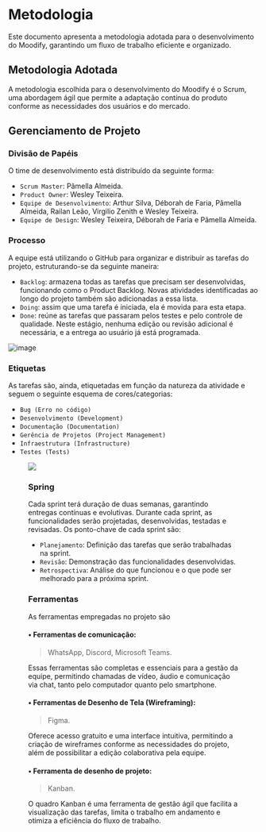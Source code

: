 
# Metodologia
Este documento apresenta a metodologia adotada para o desenvolvimento do Moodify, garantindo um fluxo de trabalho eficiente e organizado.

## Metodologia Adotada
A metodologia escolhida para o desenvolvimento do Moodify é o Scrum, uma abordagem ágil que permite a adaptação contínua do produto conforme as necessidades dos usuários e do mercado.

## Gerenciamento de Projeto

### Divisão de Papéis

O time de desenvolvimento está distribuído da seguinte forma:
- `Scrum Master`: Pâmella Almeida.
- `Product Owner`: Wesley Teixeira.
- `Equipe de Desenvolvimento`: Arthur Silva, Déborah de Faria, Pâmella Almeida, Railan Leão, Virgilio Zenith e Wesley Teixeira.
- `Equipe de Design`: Wesley Teixeira, Déborah de Faria e Pâmella Almeida.

### Processo

A equipe está utilizando o GitHub para organizar e distribuir as tarefas do projeto, estruturando-se da seguinte maneira:
- `Backlog`: armazena todas as tarefas que precisam ser desenvolvidas, funcionando como o Product Backlog. Novas atividades identificadas ao longo do projeto também são adicionadas a essa lista.
- `Doing`: assim que uma tarefa é iniciada, ela é movida para esta etapa.
- `Done`: reúne as tarefas que passaram pelos testes e pelo controle de qualidade. Neste estágio, nenhuma edição ou revisão adicional é necessária, e a entrega ao usuário já está programada.

![image](https://github.com/user-attachments/assets/8eace536-74d0-48e5-82a0-370cf126ca97)

### Etiquetas

As tarefas são, ainda, etiquetadas em função da natureza da atividade e seguem o seguinte esquema de cores/categorias:
- `Bug (Erro no código)`
- `Desenvolvimento (Development)`
- `Documentação (Documentation)`
- `Gerência de Projetos (Project Management)`
- `Infraestrutura (Infrastructure)`
- `Testes (Tests)`

<figure> 
  <img src="https://user-images.githubusercontent.com/100447878/164068979-9eed46e1-9b44-461e-ab88-c2388e6767a1.png"
</figure> 

### Spring
Cada sprint terá duração de duas semanas, garantindo entregas contínuas e evolutivas. Durante cada sprint, as funcionalidades serão projetadas, desenvolvidas, testadas e revisadas. Os ponto-chave de cada sprint são:
- `Planejamento`: Definição das tarefas que serão trabalhadas na sprint.
- `Revisão`: Demonstração das funcionalidades desenvolvidas.
- `Retrospectiva`: Análise do que funcionou e o que pode ser melhorado para a próxima sprint.

### Ferramentas
As ferramentas empregadas no projeto são

#### • Ferramentas de comunicação:

> WhatsApp, Discord, Microsoft Teams.

Essas ferramentas são completas e essenciais para a gestão da equipe, permitindo chamadas de vídeo, áudio e comunicação via chat, tanto pelo computador quanto pelo smartphone.

#### • Ferramentas de Desenho de Tela (Wireframing):

> Figma.

Oferece acesso gratuito e uma interface intuitiva, permitindo a criação de wireframes conforme as necessidades do projeto, além de possibilitar a edição colaborativa pela equipe.

#### • Ferramenta de desenho de projeto:

> Kanban.

O quadro Kanban é uma ferramenta de gestão ágil que facilita a visualização das tarefas, limita o trabalho em andamento e otimiza a eficiência do fluxo de trabalho.
